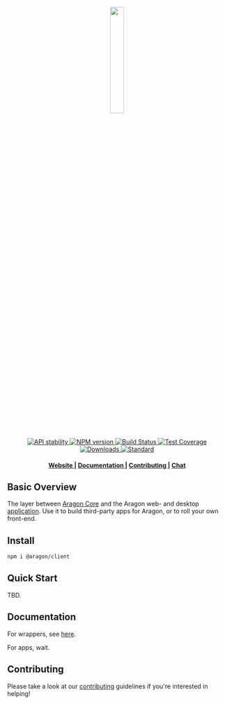<p align="center"><img width="25%" src="https://wiki.aragon.one/design/logo/png/stroke.png"></p>

<div align="center">
  <!-- Stability -->
  <a href="https://nodejs.org/api/documentation.html#documentation_stability_index">
    <img src="https://img.shields.io/badge/stability-experimental-orange.svg?style=flat-square"
      alt="API stability" />
  </a>
  <!-- NPM version -->
  <a href="https://npmjs.org/package/@aragon/aragon.js">
    <img src="https://img.shields.io/npm/v/@aragon/aragon.js.svg?style=flat-square"
      alt="NPM version" />
  </a>
  <!-- Build Status -->
  <a href="https://travis-ci.org/aragon/aragon.js">
    <img src="https://img.shields.io/travis/aragon/aragon.js/master.svg?style=flat-square"
      alt="Build Status" />
  </a>
  <!-- Test Coverage -->
  <a href="https://coveralls.io/github/aragon/aragon.js">
    <img src="https://img.shields.io/coveralls/aragon/aragon.js.svg?style=flat-square"
      alt="Test Coverage" />
  </a>
  <!-- Downloads -->
  <a href="https://npmjs.org/package/@aragon/aragon.js">
    <img src="https://img.shields.io/npm/dm/@aragon/aragon.js.svg?style=flat-square"
      alt="Downloads" />
  </a>
  <!-- Standard -->
  <a href="https://standardjs.com">
    <img src="https://img.shields.io/badge/code%20style-standard-brightgreen.svg?style=flat-square"
      alt="Standard" />
  </a>
</div>

<div align="center">
  <h4>
    <a href="https://aragon.one">
      Website
    </a>
    <span> | </span>
    <a href="https://github.com/aragon/aragon.js/tree/master/docs">
      Documentation
    </a>
    <span> | </span>
    <a href="https://github.com/aragon/aragon.js/blob/master/.github/CONTRIBUTING.md">
      Contributing
    </a>
    <span> | </span>
    <a href="https://aragon.chat">
      Chat
    </a>
  </h4>
</div>

## Basic Overview
The layer between [Aragon Core](https://github.com/aragon/aragon-core) and the Aragon web- and desktop [application](https://github.com/aragon/aragon). Use it to build third-party apps for Aragon, or to roll your own front-end.

## Install
```sh
npm i @aragon/client
```

## Quick Start

TBD.

## Documentation

For wrappers, see [here](docs/WRAPPER.md).

For apps, wait.

## Contributing
Please take a look at our [contributing](https://github.com/aragon/aragon.js/blob/master/CONTRIBUTING.md) guidelines if you're interested in helping!

